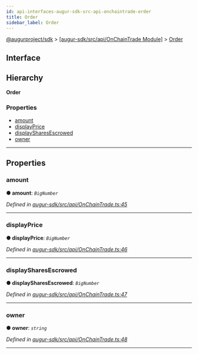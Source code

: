 ```yaml
---
id: api-interfaces-augur-sdk-src-api-onchaintrade-order
title: Order
sidebar_label: Order
---
```


[@augurproject/sdk](api-readme.md) > [[augur-sdk/src/api/OnChainTrade Module]](api-modules-augur-sdk-src-api-onchaintrade-module.md) > [Order](api-interfaces-augur-sdk-src-api-onchaintrade-order.md)

## Interface

## Hierarchy

**Order**

### Properties

* [amount](api-interfaces-augur-sdk-src-api-onchaintrade-order.md#amount)
* [displayPrice](api-interfaces-augur-sdk-src-api-onchaintrade-order.md#displayprice)
* [displaySharesEscrowed](api-interfaces-augur-sdk-src-api-onchaintrade-order.md#displaysharesescrowed)
* [owner](api-interfaces-augur-sdk-src-api-onchaintrade-order.md#owner)

---

## Properties

<a id="amount"></a>

###  amount

**● amount**: *`BigNumber`*

*Defined in [augur-sdk/src/api/OnChainTrade.ts:45](https://github.com/AugurProject/augur/blob/3727cd4ec9/packages/augur-sdk/src/api/OnChainTrade.ts#L45)*

___
<a id="displayprice"></a>

###  displayPrice

**● displayPrice**: *`BigNumber`*

*Defined in [augur-sdk/src/api/OnChainTrade.ts:46](https://github.com/AugurProject/augur/blob/3727cd4ec9/packages/augur-sdk/src/api/OnChainTrade.ts#L46)*

___
<a id="displaysharesescrowed"></a>

###  displaySharesEscrowed

**● displaySharesEscrowed**: *`BigNumber`*

*Defined in [augur-sdk/src/api/OnChainTrade.ts:47](https://github.com/AugurProject/augur/blob/3727cd4ec9/packages/augur-sdk/src/api/OnChainTrade.ts#L47)*

___
<a id="owner"></a>

###  owner

**● owner**: *`string`*

*Defined in [augur-sdk/src/api/OnChainTrade.ts:48](https://github.com/AugurProject/augur/blob/3727cd4ec9/packages/augur-sdk/src/api/OnChainTrade.ts#L48)*

___


